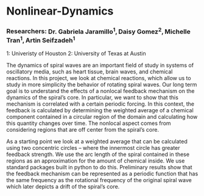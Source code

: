 # Nonlinear-Dynamics

### Researchers: $\text{Dr. Gabriela Jaramillo}^{1}, \text{Daisy Gomez}^{2}, \text{Michelle Tran}^{1}, \text{Artin Seifzadeh}^{1}$
$\text{1: Univeristy of Houston}$
$\text{2: University of Texas at Austin}$

The dynamics of spiral waves are an important field of study in systems of oscillatory media, such as heart tissue, brain waves, and chemical reactions. In this project, we look at chemical reactions, which allow us to study in more simplicity the behavior of rotating spiral waves. Our long term goal is to understand the effects of a nonlocal feedback mechanism on the dynamics of the spiral’s core. In particular, we want to show that this mechanism is correlated with a certain periodic forcing. In this context, the feedback is calculated by determining the weighted average of a chemical component contained in a circular region of the domain and calculating how this quantity changes over time. The nonlocal aspect comes from considering regions that are off center from the spiral’s core.

As a starting point we look at a weighted average that can be calculated using two concentric circles – where the innermost circle has greater feedback strength. We use the arc length of the spiral contained in these regions as an approximation for the amount of chemical inside. We use standard packages built in python to do this. Preliminary results show that the feedback mechanism can be represented as a periodic function that has the same frequency as the rotational frequency of the original spiral wave which later depicts a drift of the spiral’s core.
